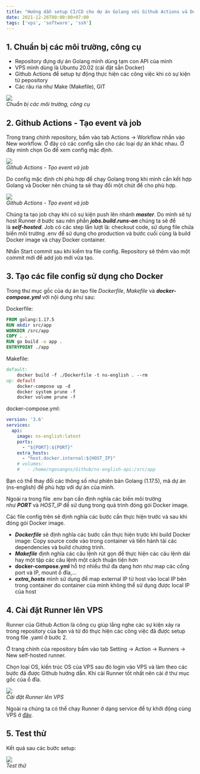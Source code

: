 ```yaml
---
title: "Hướng dẫn setup CI/CD cho dự án Golang với Github Actions và Docker"
date: 2021-12-26T00:00:00+07:00
tags: ['vps', 'software', 'ssh']
---
```

## 1. Chuẩn bị các môi trường, công cụ

-   Repository đựng dự án Golang mình dùng tạm con API của mình
-   VPS mình dùng là Ubuntu 20.02 (cài đặt sẵn Docker)
-   Github Actions để setup tự động thực hiện các công việc khi có sự kiện từ pepository
-   Các râu ria như Make (Makefile), GIT

![](image.png)  
_Chuẩn bị các môi trường, công cụ_

## 2. Github Actions - Tạo event và job

Trong trang chính repository, bấm vào tab Actions → Workflow nhấn vào New workflow. Ở đây có các config sẵn cho các loại dự án khác nhau. Ở đây mình chọn Go để xem config mặc định.

![](image-1.png)  
_Github Actions - Tạo event và job_

Do config mặc định chỉ phù hợp để chạy Golang trong khi mình cần kết hợp Golang và Docker nên chúng ta sẽ thay đổi một chút để cho phù hợp.

![](image-2.png)  
_Github Actions - Tạo event và job_

Chúng ta tạo job chạy khi có sự kiện push lên nhánh **_master_**. Do mình sẽ tự host Runner ở bước sau nên phần _**jobs.build.runs-on**_ chúng ta sẽ để là **_self-hosted_**. Job có các step lần lượt là: checkout code, sử dụng file chứa biến môi trường .env để sử dụng cho production và bước cuối cùng là build Docker image và chạy Docker container.

Nhấn Start commit sau khi kiểm tra file config. Repository sẽ thêm vào một commit mới để add job mới vừa tạo.

## 3. Tạo các file config sử dụng cho Docker

Trong thư mục gốc của dự án tạo file _Dockerfile_, _Makefile_ và **_docker-compose.yml_** với nội dung như sau:

Dockerfile:

```dockerfile
FROM golang:1.17.5
RUN mkdir src/app
WORKDIR /src/app
COPY . .
RUN go build -o app .
ENTRYPOINT ./app
```

Makefile:

```makefile
default:
	docker build -f ./Dockerfile -t ns-english . --rm
up: default
	docker-compose up -d
	docker system prune -f
	docker volume prune -f
```

docker-compose.yml:

```yml
version: '3.6'
services:
  api:
    image: ns-english:latest
    ports:
      - "${PORT}:${PORT}"
    extra_hosts:
      - "host.docker.internal:${HOST_IP}"
    # volumes:
    #   - /home/ngosangns/Github/ns-english-api:/src/app
```

Bạn có thể thay đổi các thông số như phiên bản Golang (1.17.5), mã dự án (ns-english) để phù hợp với dự án của mình.

Ngoài ra trong file .env bạn cần định nghĩa các biến môi trường như **_PORT_** và _HOST_IP_ để sử dụng trong quá trình đóng gói Docker image.

Các file config trên sẽ định nghĩa các bước cần thực hiện trước và sau khi đóng gói Docker image.

-   **_Dockerfile_** sẽ định nghĩa các bước cần thực hiện trước khi build Docker image: Copy source code vào trong container và tiến hành tải các dependencies và build chương trình.
-   **_Makefile_** định nghĩa các câu lệnh rút gọn để thực hiện các câu lệnh dài hay một tập các câu lệnh một cách thuận tiện hơn
-   **docker-compose.yml** hỗ trợ nhiều thứ đa dạng hơn như map các cổng port và IP, mount ổ đĩa,...
-   **_extra_hosts_** mình sử dụng để map external IP từ host vào local IP bên trong container do container của mình không thể sử dụng được local IP của host

## 4. Cài đặt Runner lên VPS

Runner của Github Action là công cụ giúp lắng nghe các sự kiện xảy ra trong repository của bạn và từ đó thực hiện các công việc đã được setup trong file .yaml ở bước 2.

Ở trang chính của repository bấm vào tab Setting → Action → Runners → New self-hosted runner.

Chọn loại OS, kiến trúc OS của VPS sau đó login vào VPS và làm theo các bước đã được Github hướng dẫn. Khi cài Runner tốt nhất nên cài ở thư mục gốc của ổ đĩa.

![](image-3.png)  
_Cài đặt Runner lên VPS_

Ngoài ra chúng ta có thể chạy Runner ở dạng service để tự khởi động cùng VPS ở [đây](https://docs.github.com/en/actions/hosting-your-own-runners/configuring-the-self-hosted-runner-application-as-a-service).

## 5. Test thử

Kết quả sau các bước setup:

![](image-4.png)  
_Test thử_
